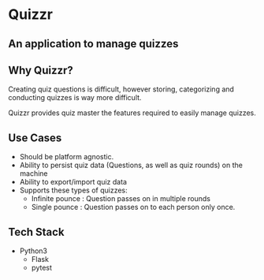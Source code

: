 # Quizzr

## An application to manage quizzes

## Why Quizzr?

Creating quiz questions is difficult, however storing, categorizing and conducting quizzes is way more difficult. 

Quizzr provides quiz master the features required to easily manage quizzes.

## Use Cases
* Should be platform agnostic.
* Ability to persist quiz data (Questions, as well as quiz rounds) on the machine
* Ability to export/import quiz data
* Supports these types of quizzes:
    - Infinite pounce : Question passes on in multiple rounds
    - Single pounce : Question passes on to each person only once.

## Tech Stack
* Python3
    - Flask
    - pytest
